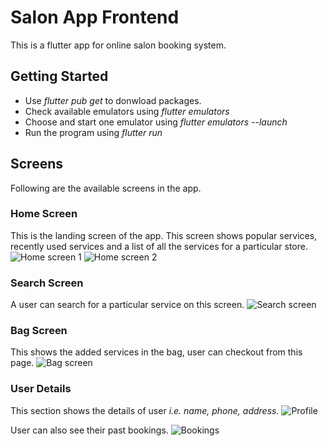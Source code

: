 # Salon App Frontend

This is a flutter app for online salon booking system.

## Getting Started

- Use *flutter pub get* to donwload packages.
- Check available emulators using *flutter emulators*
- Choose and start one emulator using *flutter emulators --launch <emulator id>*
- Run the program using *flutter run*


## Screens

Following are the available screens in the app.

### Home Screen

This is the landing screen of the app. This screen shows popular services, recently used services and a list of all the services for a particular store.
![Home screen 1](/images/home1.png)
![Home screen 2](/images/home2.png)



### Search Screen
A user can search for a particular service on this screen. 
![Search screen](/images/search.png)



### Bag Screen
This shows the added services in the bag, user can checkout from this page.
![Bag screen](/images/bag.png)

### User Details
This section shows the details of user *i.e. name, phone, address.*
![Profile](/images/profile.png)

User can also see their past bookings.
![Bookings](/images/bookings.png)